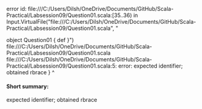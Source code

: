 error id: file:///C:/Users/Dilsh/OneDrive/Documents/GitHub/Scala-Practical/Labsession09/Question01.scala:[35..36) in Input.VirtualFile("file:///C:/Users/Dilsh/OneDrive/Documents/GitHub/Scala-Practical/Labsession09/Question01.scala", "

object Question01 {
    def 
}")
file:///C:/Users/Dilsh/OneDrive/Documents/GitHub/Scala-Practical/Labsession09/Question01.scala
file:///C:/Users/Dilsh/OneDrive/Documents/GitHub/Scala-Practical/Labsession09/Question01.scala:5: error: expected identifier; obtained rbrace
}
^
#### Short summary: 

expected identifier; obtained rbrace